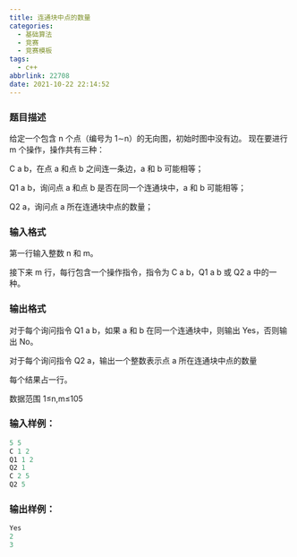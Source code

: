 ```yaml
---
title: 连通块中点的数量
categories:
  - 基础算法
  - 竞赛
  - 竞赛模板
tags:
  - c++
abbrlink: 22708
date: 2021-10-22 22:14:52
---
```

### 题目描述
给定一个包含 n 个点（编号为 1∼n）的无向图，初始时图中没有边。
现在要进行 m 个操作，操作共有三种：

C a b，在点 a 和点 b 之间连一条边，a 和 b 可能相等；

Q1 a b，询问点 a 和点 b 是否在同一个连通块中，a 和 b 可能相等；

Q2 a，询问点 a 所在连通块中点的数量；

### 输入格式
第一行输入整数 n 和 m。

接下来 m 行，每行包含一个操作指令，指令为 C a b，Q1 a b 或 Q2 a 中的一种。

### 输出格式
对于每个询问指令 Q1 a b，如果 a 和 b 在同一个连通块中，则输出 Yes，否则输出 No。

对于每个询问指令 Q2 a，输出一个整数表示点 a 所在连通块中点的数量

每个结果占一行。

数据范围
1≤n,m≤105

### 输入样例：
```java
5 5
C 1 2
Q1 1 2
Q2 1
C 2 5
Q2 5
```
### 输出样例：
```java
Yes
2
3
```

